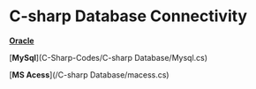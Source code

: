 # C-sharp Database Connectivity

[**Oracle**](C-Sharp-Codes/database/a)

[**MySql**](C-Sharp-Codes/C-sharp Database/Mysql.cs)

[**MS Acess**](/C-sharp Database/macess.cs)
